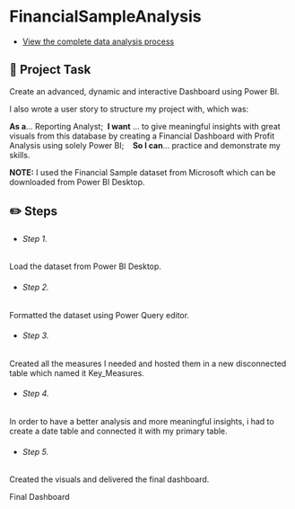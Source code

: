 # FinancialSampleAnalysis

- [View the complete data analysis process](https://www.notion.so/sokratispapadopoulos/Portfolio-4372eca8a1b24ed1934502ceb79007f2?p=d67f250aac324f0583640c8a84accfef&pm=c)

## 📝 Project Task

Create an advanced, dynamic and interactive Dashboard using Power BI.

I also wrote a user story to structure my project with, which was:

**As a**… Reporting Analyst;    **I want** … to give meaningful insights with great visuals from this database by creating a Financial Dashboard with Profit Analysis using solely Power BI;    **So I can**… practice and demonstrate my skills.

**NOTE:** I used the Financial Sample dataset from Microsoft which can be downloaded from Power BI Desktop.

## ✏️ **Steps**

- ###### Step 1.

Load the dataset from Power BI Desktop.

- ###### Step 2.

Formatted the dataset using Power Query editor.

- ###### Step 3.

Created all the measures I needed and hosted them in a new disconnected table which named it Key_Measures.

- ###### Step 4.

In order to have a better analysis and more meaningful insights, i had to create a date table and connected it with my primary table.

- ###### Step 5.

Created the visuals and delivered the final dashboard.


Final Dashboard
